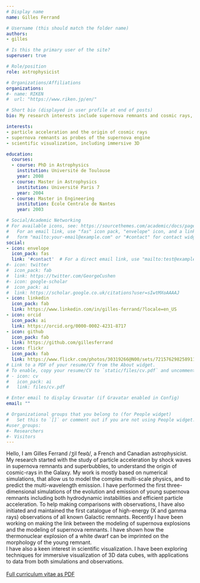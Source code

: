 ```yaml
---
# Display name
name: Gilles Ferrand

# Username (this should match the folder name)
authors:
- gilles

# Is this the primary user of the site?
superuser: true

# Role/position
role: astrophysicist

# Organizations/Affiliations
organizations:
#- name: RIKEN
#  url: "https://www.riken.jp/en/"

# Short bio (displayed in user profile at end of posts)
bio: My research interests include supernova remnants and cosmic rays, I am also working on scientific visualization.

interests:
- particle acceleration and the origin of cosmic rays
- supernova remnants as probes of the supernova engine
- scientific visualization, including immersive 3D

education:
  courses:
  - course: PhD in Astrophysics
    institution: Université de Toulouse
    year: 2008
  - course: Master in Astrophysics
    institution: Université Paris 7
    year: 2004
  - course: Master in Engineering
    institution: École Centrale de Nantes
    year: 2003

# Social/Academic Networking
# For available icons, see: https://sourcethemes.com/academic/docs/page-builder/#icons
#   For an email link, use "fas" icon pack, "envelope" icon, and a link in the
#   form "mailto:your-email@example.com" or "#contact" for contact widget.
social:
- icon: envelope
  icon_pack: fas
  link: '#contact'  # For a direct email link, use "mailto:test@example.org".
#- icon: twitter
#  icon_pack: fab
#  link: https://twitter.com/GeorgeCushen
#- icon: google-scholar
#  icon_pack: ai
#  link: https://scholar.google.co.uk/citations?user=sIwtMXoAAAAJ
- icon: linkedin
  icon_pack: fab
  link: https://www.linkedin.com/in/gilles-ferrand/?locale=en_US
- icon: orcid
  icon_pack: ai
  link: https://orcid.org/0000-0002-4231-8717
- icon: github
  icon_pack: fab
  link: https://github.com/gillesferrand
- icon: flickr
  icon_pack: fab
  link: https://www.flickr.com/photos/30319266@N00/sets/72157629825891188/
# Link to a PDF of your resume/CV from the About widget.
# To enable, copy your resume/CV to `static/files/cv.pdf` and uncomment the lines below.
# - icon: cv
#   icon_pack: ai
#   link: files/cv.pdf

# Enter email to display Gravatar (if Gravatar enabled in Config)
email: ""

# Organizational groups that you belong to (for People widget)
#   Set this to `[]` or comment out if you are not using People widget.
#user_groups:
#- Researchers
#- Visitors
---
```


Hello, I am Gilles Ferrand /ʒil feʁɑ̃/, a French and Canadian astrophysicist.<br>
My research started with the study of particle acceleration by shock waves in supernova remnants and superbubbles, to understand the origin of cosmic-rays in the Galaxy. My work is mostly based on numerical simulations, that allow us to model the complex multi-scale physics, and to predict the multi-wavelength emission. I have performed the first three-dimensional simulations of the evolution and emission of young supernova remnants including both hydrodynamic instabilities and efficient particle acceleration. To help making comparisons with observations, I have also initiated and maintained the first catalogue of high-energy (X and gamma rays) observations of all known Galactic remnants. Recently I have been working on making the link between the modeling of supernova explosions and the modeling of supernova remnants. I have shown how the thermonuclear explosion of a white dwarf can be imprinted on the morphology of the young remnant.<br>
I have also a keen interest in scientific visualization. I have been exploring techniques for immersive visualization of 3D data cubes, with applications to data from both simulations and observations.<br>
<br>
[Full curriculum vitae as PDF](https://www.dropbox.com/scl/fi/if3lhxc1hyxx77dtpe06s/FERRAND_2024-04_CV.pdf?rlkey=sju5z287hlvfbjlkarbj55kwj&dl=0)
